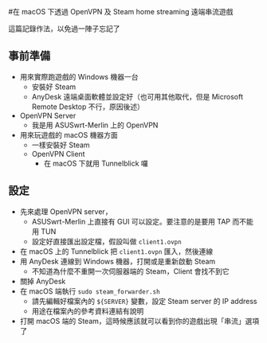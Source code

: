 #在 macOS 下透過 OpenVPN 及 Steam home streaming 遠端串流遊戲

這篇記錄作法，以免過一陣子忘記了

## 事前準備

* 用來實際跑遊戲的 Windows 機器一台
  * 安裝好 Steam
  * AnyDesk 遠端桌面軟體並設定好（也可用其他取代，但是 Microsoft Remote Desktop 不行，原因後述）
* OpenVPN Server
  * 我是用 ASUSwrt-Merlin 上的 OpenVPN
* 用來玩遊戲的 macOS 機器方面
  * 一樣安裝好 Steam
  * OpenVPN Client
    * 在 macOS 下就用 Tunnelblick 囉

## 設定

* 先來處理 OpenVPN server，
  * ASUSwrt-Merlin 上直接有 GUI 可以設定。要注意的是要用 TAP 而不能用 TUN
  * 設定好直接匯出設定檔，假設叫做 `client1.ovpn`
* 在 macOS 上的 Tunnelblick 把 `client1.ovpn` 匯入，然後連線
* 用 AnyDesk 連線到 Windows 機器，打開或是重新啟動 Steam
  * 不知道為什麼不重開一次伺服器端的 Steam，Client 會找不到它
* 關掉 AnyDesk
* 在 macOS 端執行 `sudo steam_forwarder.sh`
  * 請先編輯好檔案內的 `${SERVER}` 變數，設定 Steam server 的 IP address
  * 用途在檔案內的參考資料連結有說明
* 打開 macOS 端的 Steam，這時候應該就可以看到你的遊戲出現「串流」選項了

